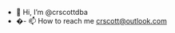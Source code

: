 - 👋 Hi, I’m @crscottdba
- �- 📫 How to reach me crscott@outlook.com

<!---
crscottdba/crscottdba is a ✨ special ✨ repository because its `README.md` (this file) appears on your GitHub profile.
You can click the Preview link to take a look at your changes.
--->
